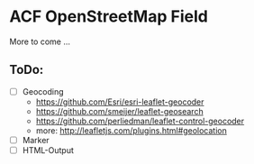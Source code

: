 ACF OpenStreetMap Field
=======================

More to come ...

ToDo:
-----
 - [ ] Geocoding
	 - https://github.com/Esri/esri-leaflet-geocoder
	 - https://github.com/smeijer/leaflet-geosearch
	 - https://github.com/perliedman/leaflet-control-geocoder
	 - more: http://leafletjs.com/plugins.html#geolocation
 - [ ] Marker
 - [ ] HTML-Output
